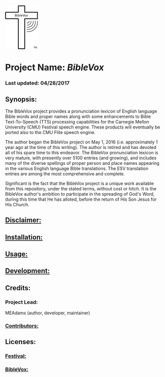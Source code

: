 ![alt text](BibleVoxLogo.png "Logo and Trademark of the BibleVox project")

# Project Name: *BibleVox*

### Last updated: 04/28/2017

## Synopsis:
The BibleVox project provides a pronunciation lexicon of English language Bible words and proper names along with some enhancements to Bible Text-To-Speech (TTS) processing capabilities for the Carnegie Mellon University (CMU) Festival speech engine. These products will eventually be ported also to the CMU Flite speech engine.

The author began the BibleVox project on May 1, 2016 (i.e. approximately 1 year ago at the time of this writing). The author is retired and has devoted all of his spare time to this endeavor.
The BibleVox pronunciation lexicon is very mature, with presently over 5100 entries (and growing), and includes many of the diverse spellings of proper person and place names appearing in the various English language Bible translations. The ESV translation entries are among the most comprehensive and complete.

Significant is the fact that the BibleVox project is a unique work available from this repository, under the stated terms, without cost or hitch. It is the BibleVox author's ambition to participate in the spreading of God's Word, during this time that He has alloted, before the return of His Son Jesus for His Church.

## [Disclaimer:](disclaimer.md)

## [Installation:](installation.md)

## [Usage:](./Speech/SpeechDirDoc.md)

## [Development:](./Tools/ToolsDirDoc.md)

## Credits:
### Project Lead:
   MEAdams (author, developer, maintainer)

### [Contributors:](./contributors.md)

## Licenses:

### [Festival:](./COPYING)

### [BibleVox:](./LICENSE)
